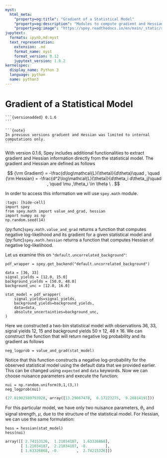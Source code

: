 ```yaml
---
myst:
  html_meta:
    "property=og:title": "Gradient of a Statistical Model"
    "property=og:description": "Modules to compute gradient and Hessian of negative log-probabilities"
    "property=og:image": "https://spey.readthedocs.io/en/main/_static/spey-logo.png"
jupytext:
  formats: ipynb,md:myst
  text_representation:
    extension: .md
    format_name: myst
    format_version: 0.12
    jupytext_version: 1.8.2
kernelspec:
  display_name: Python 3
  language: python
  name: python3
---
```


# Gradient of a Statistical Model

````{margin}
```{versionadded} 0.1.6
```

```{note}
In previous versions gradient and Hessian was limited to internal computations only.
```
````

With version 0.1.6, Spey includes additional functionalities to extract gradient and Hessian information directly from the statistical model. The gradient and Hessian are defined as follows

$$
{\rm Gradient} = -\frac{d\log\mathcal{L}(\theta)}{d\theta}\quad , \quad {\rm Hessian} = -\frac{d^2\log\mathcal{L}(\theta)}{d\theta_i d\theta_j}\quad , \quad \mu ,\theta_i \in \theta \ .
$$

In order to access this information we will use `spey.math` module.

```{code-cell} ipython3
:tags: [hide-cell]
import spey
from spey.math import value_and_grad, hessian
import numpy as np
np.random.seed(14)
```

{py:func}`spey.math.value_and_grad` returns a function that computes negative log-likelihood and its gradient for a given statistical model and {py:func}`spey.math.hessian` returns a function that computes Hessian of negative log-likelihood.

Let us examine this on ``"default.uncorrelated_background"``:

```{code-cell} ipython3
pdf_wrapper = spey.get_backend("default.uncorrelated_background")

data = [36, 33]
signal_yields = [12.0, 15.0]
background_yields = [50.0, 48.0]
background_unc = [12.0, 16.0]

stat_model = pdf_wrapper(
    signal_yields=signal_yields,
    background_yields=background_yields,
    data=data,
    absolute_uncertainties=background_unc,
)
```

Here we constructed a two-bin statistical model with observations $36,\ 33$, signal yields $12,\ 15$ and background yields $50\pm12,\ 48\pm16$. We can construct the function that will return negative log probability and its gradient as follows

```{code-cell} ipython3
neg_logprob = value_and_grad(stat_model)
```

Notice that this function constructs a negative log-probability for the observed statistical model using the default data that we provided earlier. This can be changed using ``expected`` and ``data`` keywords. Now we can choose nuisance parameters and execute the function:

```{code-cell} ipython3
nui = np.random.uniform(0,1,(3,))
neg_logprob(nui)
```

```python
(27.81902589793928, array([13.29067478,  6.17223275,  9.28814191]))
```

For this particular model, we have only two nuisance parameters, $\theta_i$, and signal strength, $\mu$, due to the structure of the statistical model. For Hessian, we can use the same formulation:

```{code-cell} ipython3
hess = hessian(stat_model)
hess(nui)
```

```python
array([[ 2.74153126,  1.21034187,  1.63326868],
       [ 1.21034187,  2.21034187, -0.        ],
       [ 1.63326868, -0.        ,  2.74215326]])
```
